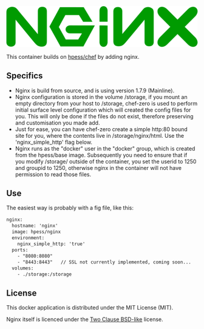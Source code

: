 ![Nginx](/nginx.jpeg?raw=true "Nginx")

This container builds on [hpess/chef](https://github.com/Hewlett-Packard-ESS/docker-chef) by adding nginx.

## Specifics
  - Nginx is build from source, and is using version 1.7.9 (Mainline).
  - Nginx configuration is stored in the volume /storage, if you mount an empty directory from your host to /storage, chef-zero is used to perform initial surface level configuration which will created the config files for you.  This will only be done if the files do not exist, therefore preserving and customisation you made add.
  - Just for ease, you can have chef-zero create a simple http:80 bound site for you, where the contents live in /storage/nginx/html.  Use the 'nginx_simple_http' flag below.
  - Nginx runs as the "docker" user in the "docker" group, which is created from the hpess/base image.  Subsequently you need to ensure that if you modify /storage/ outside of the container, you set the userid to 1250 and groupid to 1250, otherwise nginx in the container will not have permission to read those files.

## Use
The easiest way is probably with a fig file, like this:
```
nginx:
  hostname: 'nginx'
  image: hpess/nginx
  environment:
    nginx_simple_http: 'true'
  ports:
    - "8080:8080"
    - "8443:8443"   // SSL not currently implemented, coming soon...
  volumes:
    - ./storage:/storage
```

## License
This docker application is distributed under the MIT License (MIT).

Nginx itself is licenced under the [Two Clause BSD-like](http://nginx.org/LICENSE) license.


